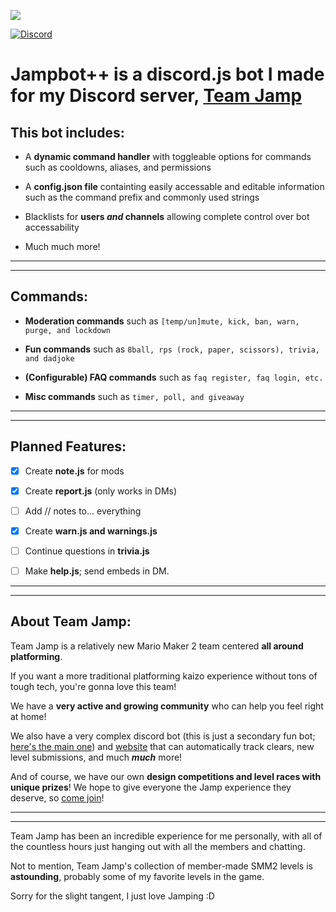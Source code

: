 ![](https://media.discordapp.net/attachments/722174152357707776/724385495378821170/20200416_063556_0000.png?width=1023&height=256)

[![Discord](https://img.shields.io/discord/699220238801174558.svg?label=&logo=discord&logoColor=ffffff&color=7389D8&labelColor=6A7EC2)](https://discord.gg/STbuRN)

# Jampbot++ is a discord.js bot I made for my Discord server, [Team Jamp](https://discord.gg/STbuRN)

## This bot includes:

- A **dynamic command handler** with toggleable options for commands such as cooldowns, aliases, and permissions

- A **config.json file** containting easily accessable and editable information such as the command prefix and commonly used strings

- Blacklists for **users _and_ channels** allowing complete control over bot accessability

- Much much more!

---

---

## Commands:

- **Moderation commands** such as `[temp/un]mute, kick, ban, warn, purge, and lockdown`

- **Fun commands** such as `8ball, rps (rock, paper, scissors), trivia, and dadjoke`

- **(Configurable) FAQ commands** such as `faq register, faq login, etc.`

- **Misc commands** such as `timer, poll, and giveaway`

---

---

## Planned Features:

- [x] Create **note.js** for mods

- [x] Create **report.js** (only works in DMs)

- [ ] Add // notes to... everything

- [x] Create **warn.js and warnings.js**

- [ ] Continue questions in **trivia.js**

- [ ] Make **help.js**; send embeds in DM.

---

---

## About Team Jamp:

Team Jamp is a relatively new Mario Maker 2 team centered **all around platforming**.

If you want a more traditional platforming kaizo experience without tons of tough tech, you're gonna love this team!

We have a **very active and growing community** who can help you feel right at home!

We also have a very complex discord bot (this is just a secondary fun bot; [here's the main one](https://github.com/TeamShellSMM/ShellBot3000)) and [website](https://makerteams.net/teamjamp) that can automatically track clears, new level submissions, and much **_much_** more!

And of course, we have our own **design competitions and level races with unique prizes**! We hope to give everyone the Jamp experience they deserve, so [come join](https://discord.gg/STbuRN)!

---

---

Team Jamp has been an incredible experience for me personally, with all of the countless hours just hanging out with all the members and chatting.

Not to mention, Team Jamp's collection of member-made SMM2 levels is **astounding**, probably some of my favorite levels in the game.

Sorry for the slight tangent, I just love Jamping :D
